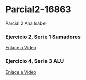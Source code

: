 # Parcial2-16863

Parcial 2 Ana Isabel

### Ejercicio 2, Serie 1 Sumadores 
[Enlace a Video](...)

### Ejercicio 4, Serie 3 ALU 
[Enlace a Video](https://youtu.be/JULSQxfO1uQ)
